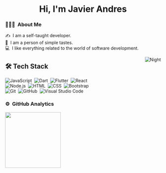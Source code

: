 <h1 align="center">Hi, I'm Javier Andres</h1>

### 👨🏻‍💻 &nbsp;About Me

✍️ &nbsp;I am a self-taught developer.\
🍏 &nbsp;I am a person of simple tastes.\
💻 &nbsp;I like everything related to the world of software development.

<img alt="Night" src="https://c.tenor.com/ppxPb7400C4AAAAC/chill-night.gif" align="right"/>

## 🛠 Tech Stack

![JavaScript](https://img.shields.io/badge/-JavaScript-05122A?style=flat&logo=javascript)&nbsp;
![Dart](https://img.shields.io/badge/-Dart-05122A?style=flat&logo=dart&logoColor=0175C2)&nbsp;
![Flutter](https://img.shields.io/badge/-Flutter-05122A?style=flat&logo=flutter&logoColor=02569B)&nbsp;
![React](https://img.shields.io/badge/-React-05122A?style=flat&logo=react)\
![Node.js](https://img.shields.io/badge/-Node.js-05122A?style=flat&logo=node.js)&nbsp;
![HTML](https://img.shields.io/badge/-HTML-05122A?style=flat&logo=HTML5)&nbsp;
![CSS](https://img.shields.io/badge/-CSS-05122A?style=flat&logo=CSS3&logoColor=1572B6)&nbsp;
![Bootstrap](https://img.shields.io/badge/-Bootstrap-05122A?style=flat&logo=bootstrap&logoColor=563D7C)\
![Git](https://img.shields.io/badge/-Git-05122A?style=flat&logo=git)&nbsp;
![GitHub](https://img.shields.io/badge/-GitHub-05122A?style=flat&logo=github)&nbsp;
![Visual Studio Code](https://img.shields.io/badge/-Visual%20Studio%20Code-05122A?style=flat&logo=visual-studio-code&logoColor=007ACC)&nbsp;

### ⚙️ &nbsp;GitHub Analytics

<a href="https://github.com/javiandres016">
  <img height="180em" src="https://github-readme-stats-eight-theta.vercel.app/api/top-langs/?username=javiandres016&layout=compact&langs_count=8&theme=algolia"/>
</a>
